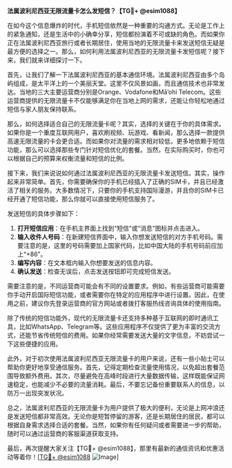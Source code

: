 **法属波利尼西亚无限流量卡怎么发短信？【TG💪+ @esim1088】**

在如今这个信息爆炸的时代，手机短信依然是一种重要的沟通方式。无论是工作上的紧急通知，还是生活中的小确幸分享，短信都扮演着不可或缺的角色。而如果你正在法属波利尼西亚旅行或者长期居住，使用当地的无限流量卡来发送短信无疑是最方便的选择之一。那么，如何利用法属波利尼西亚的无限流量卡发短信呢？接下来，我们就来详细探讨一下。

首先，让我们了解一下法属波利尼西亚的基本通信环境。法属波利尼西亚由多个岛屿组成，是太平洋上的一个美丽天堂。这里不仅风景如画，而且通信技术也非常发达。当地的三大主要运营商分别是Orange、Vodafone和Mā’ohi Telecom。这些运营商提供的无限流量卡不仅能够满足你在当地上网的需求，还能让你轻松地通过短信与家人朋友保持联系。

那么，如何选择适合自己的无限流量卡呢？其实，选择的关键在于你的具体需求。如果你是一个重度互联网用户，喜欢刷视频、玩游戏、看新闻，那么选择一款提供高速无限流量的卡会更合适。而如果你对流量的需求相对较低，更多地依赖于短信功能，那么可以选择那些专门针对短信优化的套餐。当然，在实际购买时，你也可以根据自己的预算来权衡流量和短信的比例。

接下来，我们来说说如何通过法属波利尼西亚的无限流量卡发送短信。其实，操作起来非常简单。首先，你需要确保你的手机已经插入了正确的SIM卡，并且已经激活了相关的服务。大多数情况下，只要你的手机支持国际漫游，并且你的SIM卡已经开通了短信功能，那么你就可以直接使用短信服务了。

发送短信的具体步骤如下：

1. **打开短信应用**：在手机主界面上找到“短信”或“消息”图标并点击进入。
2. **输入收件人号码**：在新建短信界面中，输入你想发送短信的对方手机号码。需要注意的是，这里的号码需要加上国家代码，比如中国大陆的手机号码前应加上“+86”。
3. **编写内容**：在文本框内输入你想要发送的信息内容。
4. **确认发送**：检查无误后，点击发送按钮即可完成短信发送。

需要注意的是，不同运营商可能会有不同的设置要求。例如，有些运营商可能需要你手动开启国际短信功能，或者需要你在特定的应用程序中进行设置。因此，在使用之前，建议你先登录运营商的官方网站或者拨打客服热线咨询具体的使用指南。

除了传统的短信功能外，现代的无限流量卡还支持多种基于互联网的即时通讯工具，比如WhatsApp、Telegram等。这些应用程序不仅提供了更为丰富的交流方式，还能节省传统短信的费用。如果你经常需要发送大量的文字信息，不妨尝试一下这些便捷的应用。

此外，对于初次使用法属波利尼西亚无限流量卡的用户来说，还有一些小贴士可以帮助你更好地享受通信服务。首先，记得定期检查流量使用情况，以免超出套餐范围导致额外费用。其次，尽量避免在高峰时段进行大量数据传输，这样既能保证网速稳定，也能减少不必要的流量消耗。最后，不要忘记备份重要联系人的信息，以防万一出现突发状况。

总之，法属波利尼西亚的无限流量卡为用户提供了极大的便利，无论是上网冲浪还是发送短信都非常高效。无论你是短暂停留的游客，还是长期居住的居民，都可以根据自身需求选择合适的套餐。当然，如果你有任何疑问或者需要进一步的帮助，随时可以通过运营商的客服渠道获取支持。

最后，再次提醒大家关注【TG💪+ @esim1088】，那里有最新的通信资讯和优惠活动等着你！[[TG💪+ @esim1088](https://t.me/s/esim1088) ![Image](https://i.postimg.cc/4NQfJmqS/Snipaste-2025-05-13-00-14-12.png)]